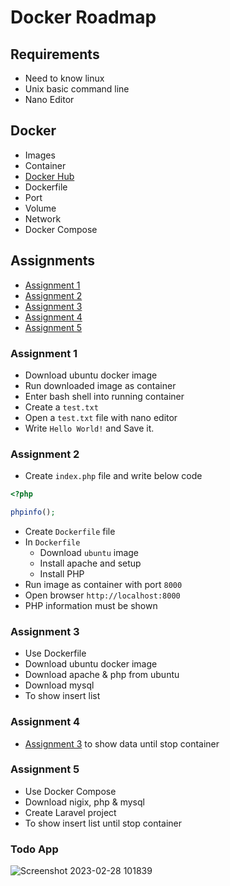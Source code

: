 # Docker Roadmap

## Requirements

- Need to know linux
- Unix basic command line
- Nano Editor

## Docker

  - Images
  - Container
  - [Docker Hub](https://hub.docker.com/)
  - Dockerfile
  - Port
  - Volume
  - Network
  - Docker Compose

## Assignments

- [Assignment 1](#assignment-1)
- [Assignment 2](#assignment-2)
- [Assignment 3](#assignment-3)
- [Assignment 4](#assignment-4)
- [Assignment 5](#assignment-5)

### Assignment 1

- Download ubuntu docker image
- Run downloaded image as container
- Enter bash shell into running container
- Create a `test.txt`
- Open a `test.txt` file with nano editor
- Write `Hello World!` and Save it.

### Assignment 2

- Create `index.php` file and write below code
```php
<?php

phpinfo();

```
- Create `Dockerfile` file
- In `Dockerfile`
  - Download `ubuntu` image
  - Install apache and setup
  - Install PHP
- Run image as container with port `8000`
- Open browser `http://localhost:8000`
- PHP information must be shown

### Assignment 3

- Use Dockerfile
- Download ubuntu docker image
- Download apache & php from ubuntu
- Download mysql
- To show insert list 

### Assignment 4

- [Assignment 3](#assignment-3) to show data until stop container

### Assignment 5

- Use Docker Compose
- Download nigix, php & mysql
- Create Laravel project
- To show insert list until stop container

### Todo App
 ![Screenshot 2023-02-28 101839](https://user-images.githubusercontent.com/120365007/221752889-6668f8bc-6f7f-415f-aeee-9982284a5251.png)
